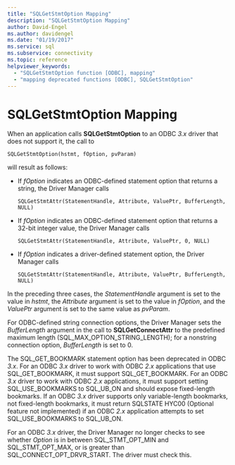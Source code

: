 ```yaml
---
title: "SQLGetStmtOption Mapping"
description: "SQLGetStmtOption Mapping"
author: David-Engel
ms.author: davidengel
ms.date: "01/19/2017"
ms.service: sql
ms.subservice: connectivity
ms.topic: reference
helpviewer_keywords:
  - "SQLGetStmtOption function [ODBC], mapping"
  - "mapping deprecated functions [ODBC], SQLGetStmtOption"
---
```

# SQLGetStmtOption Mapping
When an application calls **SQLGetStmtOption** to an ODBC *3.x* driver that does not support it, the call to  
  
```  
SQLGetStmtOption(hstmt, fOption, pvParam)  
```  
  
 will result as follows:  
  
-   If *fOption* indicates an ODBC-defined statement option that returns a string, the Driver Manager calls  
  
    ```  
    SQLGetStmtAttr(StatementHandle, Attribute, ValuePtr, BufferLength, NULL)  
    ```  
  
-   If *fOption* indicates an ODBC-defined statement option that returns a 32-bit integer value, the Driver Manager calls  
  
    ```  
    SQLGetStmtAttr(StatementHandle, Attribute, ValuePtr, 0, NULL)  
    ```  
  
-   If *fOption* indicates a driver-defined statement option, the Driver Manager calls  
  
    ```  
    SQLGetStmtAttr(StatementHandle, Attribute, ValuePtr, BufferLength, NULL)  
    ```  
  
 In the preceding three cases, the *StatementHandle* argument is set to the value in *hstmt*, the *Attribute* argument is set to the value in *fOption*, and the *ValuePtr* argument is set to the same value as *pvParam*.  
  
 For ODBC-defined string connection options, the Driver Manager sets the *BufferLength* argument in the call to **SQLGetConnectAttr** to the predefined maximum length (SQL_MAX_OPTION_STRING_LENGTH); for a nonstring connection option, *BufferLength* is set to 0.  
  
 The SQL_GET_BOOKMARK statement option has been deprecated in ODBC *3.x*. For an ODBC *3.x* driver to work with ODBC *2.x* applications that use SQL_GET_BOOKMARK, it must support SQL_GET_BOOKMARK. For an ODBC *3.x* driver to work with ODBC *2.x* applications, it must support setting SQL_USE_BOOKMARKS to SQL_UB_ON and should expose fixed-length bookmarks. If an ODBC *3.x* driver supports only variable-length bookmarks, not fixed-length bookmarks, it must return SQLSTATE HYC00 (Optional feature not implemented) if an ODBC *2.x* application attempts to set SQL_USE_BOOKMARKS to SQL_UB_ON.  
  
 For an ODBC *3.x* driver, the Driver Manager no longer checks to see whether *Option* is in between SQL_STMT_OPT_MIN and SQL_STMT_OPT_MAX, or is greater than SQL_CONNECT_OPT_DRVR_START. The driver must check this.
